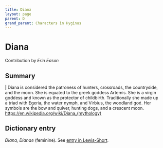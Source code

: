 ```yaml
---
title: Diana
layout: page
parent: D
grand_parent: Characters in Hyginus
---
```



# Diana


Contribution by *Erin Eason*


## Summary

| Diana is considered the patroness of hunters, crossroads, the countryside, and the moon. She is equated to the greek goddess Artemis. She is a virgin goddess and known as the protector of childbirth. Traditionally she made up a triad with Egeria, the water nymph, and Virbius, the woodland god. Her symbols are the bow and quiver, hunting dogs, and a crescent moon. <https://en.wikipedia.org/wiki/Diana_(mythology)>


## Dictionary entry

*Diana, Dianae* (feminine). See [entry in Lewis-Short](http://folio2.furman.edu/lewis-short/index.html?urn=urn:cite2:hmt:ls.markdown:n13731).